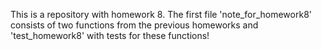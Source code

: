 This is a repository with homework 8. The first file 'note_for_homework8' consists of two functions from the previous homeworks and 'test_homework8' with tests for these functions!

